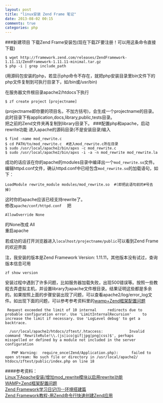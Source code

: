 ```yaml
---
layout: post
title: "linux安装 Zend Frame 笔记"
date: 2013-08-02 00:15
comments: true
categories: php
---
```

###新建项目
下载Zend Frame安装包(现在下载ZF要注册！可以用这条命令直接下载)
```
$ wget http://framework.zend.com/releases/ZendFramework-1.11.11/ZendFramework-1.11.11-minimal.tar.gz
$ php -i | grep include_path 
```
(用源码包安装的php，若显示php命令不存在，就把php安装目录里bin文件下的php文件复制到可执行目录下，如/bin或/usr/bin)  
<!-- more -->
在服务器文件根目录apache2/htdocs下执行
```
$ zf create project [projectname]
```
(projectname即你要的项目名，不加方括号)，会生成一个projectname的目录。此时目录下有application,docs,library,public,tests目录。  
把之前的Zend文件夹再复制到library目录下。
###配置php和apache，启动rewrite功能
进入apache的源码目录(不是安装目录)输入
```
$ find -name mod_rewrite.c
$ cd PATH/to/mod_rewrite.c  #进入mod_rewrite.c所在目录
$ sudo /usr/local/apache2/bin/apxs -c mod_rewrite.c
$ sudo /usr/local/apache2/bin/apxs -i -a -n mod_rewrite mod_rewrite.la
```
成功的话应该在你的apache的modules目录中编译出一个`mod_rewrite.so`文件。  
编辑httpd.conf文件，确认httpd.conf中已经包含`mod_rewrite.so`的加载语句，如下：
```
LoadModule rewrite_module modules/mod_rewrite.so  #(即把此语句前的#号去掉)  
```
这时你的apache应该已经支持rewrite了。  
修改`apache/conf/httpd.conf  `
把
```
AllowOverride None 
```
的None改成 All  
重启apache

若成功的话打开浏览器进入`localhost/projectname/public`可以看到Zend Frame的欢迎界面  



注，我安装的版本是Zend Framework Version: 1.11.11，其他版本没有试过，查询版本信息可用
```
zf show version
```
安装过程中遇到了许多问题，比如服务器加载失败，出现500错误等。按照一些教程去弄虚拟主机，并设置library为apache文件根目录。结果证明这些都是多余的。如果按照上面的步骤安装出现了问题，可以查看apache2/log/error_log文件。如出现下面的问题，可以参考参考资料里的[wamp+Zend框架配置问题](http://ayiui4566.iteye.com/blog/662170)
``` 
 Request exceeded the limit of 10 internal     redirects due to probable configuration error. Use 'LimitInternalRecursion'     to increase the limit if necessary. Use 'LogLevel debug' to get a backtrace.
```
```
  /usr/local/apache2/htdocs/zftest/.htaccess:            Invalid command 'RewriteRule!\\.(js|ico|gif|jpg|png|css)$', perhaps             misspelled or defined by a module not included in the server configuration
```
```
   PHP Warning:  require_once(Zend/Application.php):      failed to open stream: No such file or directory in /usr/local/apache2/         htdocs/zftest/public/index.php on line 18
```


####参考资料：  
   [Linux下Apache安装/增加mod_rewrite模块以启用rewrite功能](http://www.path8.net/tn/archives/961)  
   [WAMP+Zend框架配置问题](http://ayiui4566.iteye.com/blog/662170)  
   [Zend Framework学习日记(1)--环境搭建篇](http://blog.csdn.net/daydreamingboy/article/details/6327527)  
   [Zend Framework教程-用Zend命令行快速创建Zend应用](http://blog.csdn.net/mengxiangbaidu/article/details/7046568# )


